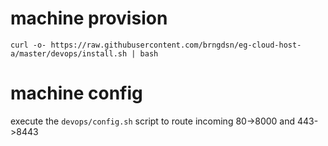 # machine provision

```curl -o- https://raw.githubusercontent.com/brngdsn/eg-cloud-host-a/master/devops/install.sh | bash```

# machine config

execute the `devops/config.sh` script to route incoming 80->8000 and 443->8443
